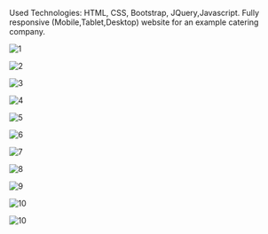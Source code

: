 Used Technologies: HTML, CSS, Bootstrap, JQuery,Javascript.
Fully responsive (Mobile,Tablet,Desktop) website for an example catering company.

![1](https://i.hizliresim.com/8doyd90.png)

![2](https://i.hizliresim.com/c8m9v3d.png)

![3](https://i.hizliresim.com/jqnnfdm.png)

![4](https://i.hizliresim.com/r3vzt4l.png)

![5](https://i.hizliresim.com/fcfxg9t.png)

![6](https://i.hizliresim.com/afwnls8.png)

![7](https://i.hizliresim.com/nwv0hch.png)

![8](https://i.hizliresim.com/m6qj20d.png)

![9](https://i.hizliresim.com/g9q0u7r.png)

![10](https://i.hizliresim.com/ces6qv4.png)

![10](https://i.hizliresim.com/9lwt3ra.png)

